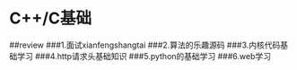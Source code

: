 # C++/C基础
##review
###1.面试xianfengshangtai
###2.算法的乐趣源码
###3.内核代码基础学习
###4.http请求头基础知识
###5.python的基础学习
###6.web学习


    